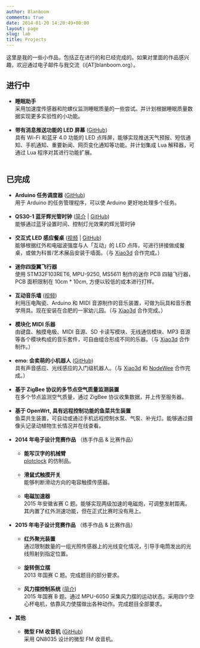 ```yaml
---
author: Blanboom
comments: true
date: 2014-01-20 14:20:49+00:00
layout: page
slug: lab
title: Projects
---
```


这里是我的一些小作品，包括正在进行的和已经完成的。如果对里面的作品感兴趣，欢迎通过电子邮件与我交流（i[AT]blanboom.org）。

## 进行中

- **睡眠助手**</br>采用加速度传感器和陀螺仪监测睡眠质量的一些尝试。并计划根据睡眠质量数据实现更多实验性的小功能。</br></br>
- **带有消息推送功能的 LED 屏幕** ([GitHub](https://github.com/blanboom/aMatrix_Firmware))</br>具有 Wi-Fi 和蓝牙 4.0 功能的 LED 点阵屏，能够实现推送天气预报、短信通知、手机通知、重要新闻、网页变化通知等功能。并计划集成 Lua 解释器，可通过 Lua 程序对其进行功能扩展。</br></br>

## 已完成

- **Arduino 任务调度器** ([GitHub](https://github.com/blanboom/Arduino-Task-Scheduler))</br>用于 Arduino 的任务管理程序，可以使 Arduino 更好地处理多个任务。</br></br>
- **QS30-1 蓝牙辉光管时钟** ([简介](https://blanboom.org/2014/qs30-1-nixie-clock) | [GitHub](https://github.com/blanboom/NixieClock))</br>能够通过蓝牙设置时间、控制灯光效果的辉光管时钟</br></br>
- **交互式 LED 感应餐桌** ([视频](http://v.youku.com/v_show/id_XNjYzMjQ4ODEy.html) | [GitHub](https://github.com/blanboom/LED-Interactive-Desk))</br>能够根据红外和电磁波强度与人「互动」的 LED 点阵，可进行拼接做成餐桌，或做为科普/艺术展品安装于墙面。（与 [Xiao3d](http://weibo.com/xiao3d) 合作完成。） </br></br>
- **迷你四旋翼飞行器**</br>使用 STM32F103RET6, MPU-9250, MS5611 制作的迷你 PCB 四轴飞行器，PCB 面积限制在 10cm * 10cm, 方便以较低的成本进行打样。</br></br>
- **互动音乐墙** ([视频](http://v.youku.com/v_show/id_XNjYzMjM0NTUy.html))</br>利用压电陶瓷、Arduino 和 MIDI 音源制作的音乐装置，可做为玩具和音乐教学用具。现在安装在合肥的一家幼儿园。（与 [Xiao3d](http://weibo.com/xiao3d) 合作完成。） </br></br>
- **模块化 MIDI 乐器**</br>由键盘、触摸电极、MIDI 音源、SD 卡读写模块、无线通信模块、MP3 音源等各个模块构成的音乐套件，可自由组合形成不同的乐器。（与 [Xiao3d](http://weibo.com/xiao3d) 合作制作。） </br></br>
- **emo: 会卖萌的小机器人** ([GitHub](https://github.com/blanboom/emo))</br>具有声音感应、光线感应的入门级机器人。（与 [Xiao3d](http://weibo.com/xiao3d) 和 [NodeWee](http://nodewee.me/) 合作完成。） </br></br>
- **基于 ZigBee 协议的多节点空气质量监测装置**</br>在多个节点监测空气质量，通过 ZigBee 协议收集数据，并上传至服务器。</br></br>
- **基于 OpenWrt, 具有远程控制功能的鱼菜共生装置**</br>鱼菜共生装置，可自动或通过手机远程控制水泵、气泵、补光灯。能够通过摄像头记录动植物生长情况并在线查看。</br></br>
- **2014 年电子设计竞赛作品** （练手作品 & 比赛作品）</br></br>
    - **能写汉字的机械臂**</br>[plotclock](https://github.com/9a/plotclock) 的仿制品。</br></br>
    - **滑鼠式触摸开关**</br>能够判断滑动方向的电容触摸传感器。</br></br>
    - **电磁加速器**</br>2015 年安徽省赛 C 题。能够实现两级加速的电磁炮，可调整发射距离。其内置了红外测速功能，但在正式比赛时没有用上。</br></br>
- **2015 年电子设计竞赛作品** （练手作品 & 比赛作品）</br></br>
    - **红外聚光装置**</br>通过限制数量的一组光照传感器上的光线变化情况，引导手电筒发出的光线照射到指定位置。</br></br>
    - **旋转倒立摆**</br>2013 年国赛 C 题。完成题目的部分要求。</br></br>
    - **风力摆控制系统** ([简介](https://blanboom.org/2015/wind-pendulum))</br>2015 年国赛 B 题。通过 MPU-6050 采集风力摆的运动状态。采用四个空心杯电机，依靠风力使摆做出各种动作。完成题目全部要求。</br></br>
- **其他**</br></br>
    - **微型 FM 收音机** ([GitHub](https://github.com/blanboom/TinyFM))</br>采用 QN8035 设计的微型 FM 收音机。</br></br>
    
